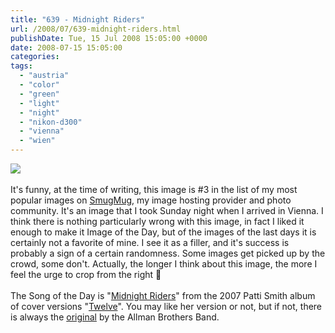 ```yaml
---
title: "639 - Midnight Riders"
url: /2008/07/639-midnight-riders.html
publishDate: Tue, 15 Jul 2008 15:05:00 +0000
date: 2008-07-15 15:05:00
categories: 
tags: 
  - "austria"
  - "color"
  - "green"
  - "light"
  - "night"
  - "nikon-d300"
  - "vienna"
  - "wien"
---
```

<a href="https://d25zfm9zpd7gm5.cloudfront.net/1200x1200/2008/20080714_003036_ps.jpg" target="_blank"><img src="https://d25zfm9zpd7gm5.cloudfront.net/0600x0600/2008/20080714_003036_ps.jpg"/></a><br/><br/>It's funny, at the time of writing, this image is #3 in the list of my most popular images on <a href="http://www.smugmug.com/" target="_blank">SmugMug</a>, my image hosting provider and photo community. It's an image that I took Sunday night when I arrived in Vienna. I think there is nothing particularly wrong with this image, in fact I liked it enough to make it Image of the Day, but of the images of the last days it is certainly not a favorite of mine. I see it as a filler, and it's success is probably a sign of a certain randomness. Some images get picked up by the crowd, some don't. Actually, the longer I think about this image, the more I feel the urge to crop from the right 🙂<br/><br/>The Song of the Day is "<a href="http://www.lyricsdepot.com/patti-smith/midnight-rider.html" target="_blank">Midnight Riders</a>" from the 2007 Patti Smith album of cover versions "<a href="http://www.amazon.com/Twelve-Patti-Smith/dp/B000NDEXIE" target="_blank">Twelve</a>". You may like her version or not, but if not, there is always the <a href="http://www.youtube.com/watch?v=6EkJRy3gIS4&feature=related" target="_blank">original</a> by the Allman Brothers Band.
